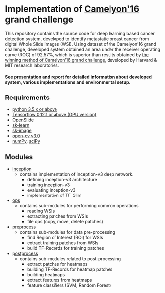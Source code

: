 # Implementation of [Camelyon'16](https://camelyon16.grand-challenge.org/) grand challenge

This repository contains the source code for deep learning based cancer detection system, developed to identify metastatic breast cancer from digital Whole Slide Images (WSI). Using dataset of the Camelyon’16 grand challenge, developed system obtained an area under the receiver operating curve (ROC) of 92.57%, which is superior than results obtained by [the winning method of Camelyon’16 grand challenge](https://camelyon16.grand-challenge.org/results/), developed by Harvard & MIT research laboratories.

#### See [presentation](presentation.pdf) and [report](report.pdf) for detailed information about developed system, various implementations and environmental setup.

## Requirements
  - [python 3.5.x or above](https://www.python.org/downloads/)
  - [Tensorflow 0.12.1 or above (GPU version)](https://github.com/tensorflow/tensorflow)
  - [OpenSlide](http://openslide.org/download/)
  - [sk-learn](http://scikit-learn.org/stable/)
  - [sk-image](http://scikit-image.org/docs/dev/api/skimage.html)
  - [open-cv v3.0](http://docs.opencv.org/3.1.0/d5/de5/tutorial_py_setup_in_windows.html)
  - [numPy](https://github.com/numpy/numpy), [sciPy](https://github.com/scipy/scipy)

## Modules
  - [inception](camelyon16/inception)
    - contains implementation of inception-v3 deep network.
      - defining inception-v3 architecture
      - training inception-v3
      - evaluating inception-v3
      - implementation of TF-Slim
  - [ops](camelyon16/ops)
    - contains sub-modules for performing common operations 
      - reading WSIs
      - extracting patches from WSIs
      - file ops (copy, move, delete patches)
  - [preprocess](camelyon16/preprocess)
    - contains sub-modules for data pre-processing
      - find Region of Interest (ROI) for WSIs
      - extract training patches from WSIs
      - build TF-Records for training patches
  - [postprocess](camelyon16/postprocess)
    - contains sub-modules related to post-processing
      - extract patches for heatmaps
      - building TF-Records for heatmap patches
      - building heatmaps
      - extract features from heatmaps
      - feature classifiers (SVM, Random Forest)

